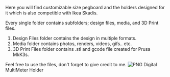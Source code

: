 Here you will find customizable size pegboard and the holders designed for it which is also competible with Ikea Skadis.

Every single folder contains subfolders; design files, media, and 3D Print files.
1. Design Files folder contains the design in multiple formats.
2. Media folder contains photos, renders, videos, gifs.. etc. 
3. 3D Print Files folder contains .stl and gcode file created for Prusa MkK3s.

Feel free to use the files, don't forget to give credit to me.
![PNG](https://github.com/attaloslife/SkadisFamily/assets/142540672/4717b59e-1cfb-4e8a-a8f2-7d78dccfe7d1) Digital MultiMeter Holder
